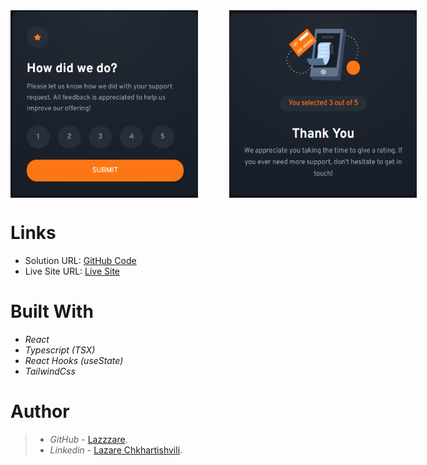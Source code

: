 <div style="display: flex; flex-direction: row;">

  <!-- First Image -->
  <img src="./src/assets/README-Image1.PNG" alt="First Image" width="300" height="300"  style="margin-right: 50px;">

  <!-- Second Image -->
  <img src="./src/assets/README-Image2.PNG" width="300" height="300" alt="Second Image">
</div>

# Links

- Solution URL: [GitHub Code]('https://github.com/Lazzzare/InteractiveRatingComponent-React-')
- Live Site URL: [Live Site]('https://64d00fc3dad64a06542baa79--grand-rabanadas-8c608d.netlify.app/')

# Built With

- _React_
- _Typescript (TSX)_
- _React Hooks (useState)_
- _TailwindCss_

# Author

> - _GitHub_ - [Lazzzare](https://github.com/Lazzzare).
> - _Linkedin_ - [Lazare Chkhartishvili](https://www.linkedin.com/in/lazare-chkhartishvili-0a6434235/).
